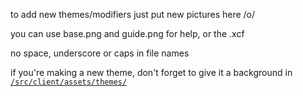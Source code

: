 to add new themes/modifiers just put new pictures here /o/

you can use base.png and guide.png for help, or the .xcf

no space, underscore or caps in file names

if you're making a new theme, don't forget to give it a background in [`/src/client/assets/themes/`](`/src/client/assets/themes/`)
